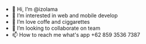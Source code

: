 - 👋 Hi, I’m @izolama
- 👀 I’m interested in web and mobile develop
- 🌱 I’m love coffe and ciggarettes
- 💞️ I’m looking to collaborate on team
- 📫 How to reach me what's app +62 859 3536 7387

<!---
izolama/izolama is a ✨ special ✨ repository because its `README.md` (this file) appears on your GitHub profile.
You can click the Preview link to take a look at your changes.
--->
